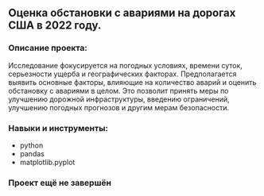 ## Оценка обстановки с авариями на дорогах США в 2022 году.
### Описание проекта:
Исследование фокусируется на погодных условиях, времени суток, серьезности ущерба и географических факторах. Предполагается выявить основные факторы, влияющие на количество аварий и оценить обстановку с авариями в целом. Это позволит принять меры по улучшению дорожной инфраструктуры, введению ограничений, улучшению погодных прогнозов и другим мерам безопасности.
### Навыки и инструменты:
* python
* pandas
* matplotlib.pyplot

### Проект ещё не завершён

